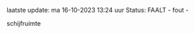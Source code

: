 laatste update: 
ma 16-10-2023 13:24   uur 
Status: FAALT - fout - 
<div class="service R">schijfruimte</div>